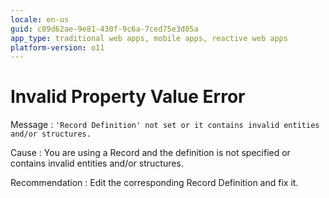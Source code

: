 ```yaml
---
locale: en-us
guid: c89d62ae-9e81-430f-9c6a-7ced75e3d05a
app_type: traditional web apps, mobile apps, reactive web apps
platform-version: o11
---
```


# Invalid Property Value Error

Message
:   `'Record Definition' not set or it contains invalid entities and/or structures.`

Cause
:   You are using a Record and the definition is not specified or contains invalid entities and/or structures.

Recommendation
:   Edit the corresponding Record Definition and fix it.
